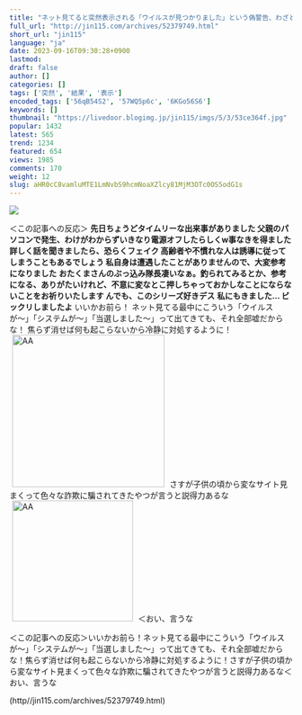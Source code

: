 ```yaml
---
title: "ネット見てると突然表示される「ウイルスが見つかりました」という偽警告、わざと引っかかり続けたらどうなるんだろ？ → 結果ｗｗｗｗｗ "
full_url: "http://jin115.com/archives/52379749.html"
short_url: "jin115"
language: "ja"
date: 2023-09-16T09:30:28+0900
lastmod: 
draft: false
author: []
categories: []
tags: ['突然', '結果', '表示']
encoded_tags: ['56qB54S2', '57WQ5p6c', '6KGo56S6']
keywords: []
thumbnail: "https://livedoor.blogimg.jp/jin115/imgs/5/3/53ce364f.jpg"
popular: 1432
latest: 565
trend: 1234
featured: 654
views: 1985
comments: 170
weight: 12
slug: aHR0cC8vamluMTE1LmNvbS9hcmNoaXZlcy81MjM3OTc0OS5odG1s
---
```


![](https://livedoor.blogimg.jp/jin115/imgs/5/3/53ce364f.jpg)

<div><a name='more'></a> ＜この記事への反応＞ <b>先日ちょうどタイムリーな出来事がありました 父親のパソコンで発生、わけがわからずいきなり電源オフしたらしくw事なきを得ました 詳しく話を聞きましたら、恐らくフェイク 高齢者や不慣れな人は誘導に従ってしまうこともあるでしょう 私自身は遭遇したことがありませんので、大変参考になりました</b> <b> おたくまさんのぶっ込み隊長凄いなぁ。釣られてみるとか、参考になる、ありがたいけれど、不意に変なとこ押しちゃっておかしなことにならないことをお祈りいたします んでも、このシリーズ好きデス</b> <b>私にもきました… ビックリしましたよ</b> いいかお前ら！ ネット見てる最中にこういう「ウイルスが〜」「システムが〜」「当選しました〜」って出てきても、それ全部嘘だからな！ 焦らず消せば何も起こらないから冷静に対処するように！ <img src='https//livedoor.blogimg.jp/jin115/imgs/9/f/9ff6e360.gif' alt='AA' width='271' border='0' hspace='5' class='pict'> さすが子供の頃から変なサイト見まくって色々な詐欺に騙されてきたやつが言うと説得力あるな <img src='https//livedoor.blogimg.jp/jin115/imgs/2/c/2c3bf92e.gif' alt='AA' width='215' border='0' hspace='5' class='pict'> ＜おい、言うな <p>＜この記事への反応＞いいかお前ら！ネット見てる最中にこういう「ウイルスが〜」「システムが〜」「当選しました〜」って出てきても、それ全部嘘だからな！焦らず消せば何も起こらないから冷静に対処するように！さすが子供の頃から変なサイト見まくって色々な詐欺に騙されてきたやつが言うと説得力あるな＜おい、言うな</p></div>

(http//jin115.com/archives/52379749.html)
